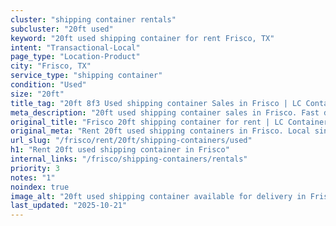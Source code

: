 ```yaml
---
cluster: "shipping container rentals"
subcluster: "20ft used"
keyword: "20ft used shipping container for rent Frisco, TX"
intent: "Transactional-Local"
page_type: "Location-Product"
city: "Frisco, TX"
service_type: "shipping container"
condition: "Used"
size: "20ft"
title_tag: "20ft 8f3 Used shipping container Sales in Frisco | LC Container"
meta_description: "20ft used shipping container sales in Frisco. Fast delivery, competitive pricing. Serving shipping containers area. Quote ID: GNH. Call (214) 524-4168 for your free quote today."
original_title: "Frisco 20ft shipping container for rent | LC Container"
original_meta: "Rent 20ft used shipping containers in Frisco. Local since 2003. Flexible rental terms. Same-week delivery available. Get your free quote — call (214) 524-416..."
url_slug: "/frisco/rent/20ft/shipping-containers/used"
h1: "Rent 20ft used shipping container in Frisco"
internal_links: "/frisco/shipping-containers/rentals"
priority: 3
notes: "1"
noindex: true
image_alt: "20ft used shipping container available for delivery in Frisco"
last_updated: "2025-10-21"
---
```


<!-- TODO: Add unique city/inventory copy, images, and internal links here. -->
